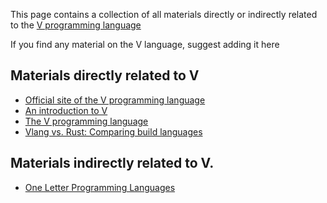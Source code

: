 This page contains a collection of all materials directly or indirectly related to the [V programming language](https://vlang.io/)

If you find any material on the V language, suggest adding it here

## Materials directly related to V

* [Official site of the V programming language](https://vlang.io/)
* [An introduction to V](https://simonknott.de/articles/VLang.html)
* [The V programming language](https://dev.to/koddr/good-to-know-the-v-programming-language-k5b)
* [Vlang vs. Rust: Comparing build languages](https://blog.logrocket.com/v-lang-vs-rust-comparing-build-languages/)

## Materials indirectly related to V.

* [One Letter Programming Languages](https://beza1e1.tuxen.de/one_letter_proglangs.html)
